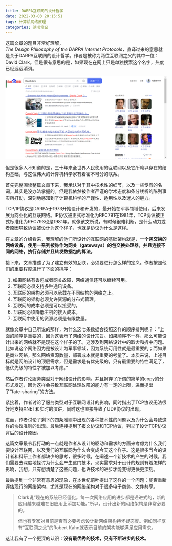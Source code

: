 ```yaml
---
title: DARPA互联网的设计哲学
date: 2022-03-03 20:15:51
tags: 计算机网络原理
categories: 读书笔记
---
```


这篇文章的题目非常好理解，$The \ Design \  Philosophy \ of \ the \ DARPA \ Internet \ Protocols$，直译过来的意思就是关于DARPA互联网的设计哲学。作者是被称为两位互联网之父的其中一位：David Clark。但是很有意思的是，如果现在在网上只是单独搜索这个名字，热度已经远远消弭。

![在百度引擎上搜索David Clark](https://raw.githubusercontent.com/wenqi-wang20/img/main/img/MDpictures20220303203326.png)

但是很多人不知道的是，三十年来全世界人民使用的互联网以及它所赖以存在的结构基础，与这位伟大的计算机科学家有着密不可分的联系。

首先完整阅读整篇文章下来，我承认对于其中技术性的细节，以及一些专有的名词，其实是没办法掌握的。但是我依然被作者严谨的学术态度和条分缕析的陈列事实所打动，深刻地感知到了计算机科学的严谨性、适用性以及迷人的魅力。

TCP/IP协议是DARPA于1973开始设计和开发的，最开始在军事领域使用，后来发展为商业化的互联网络。IP协议被正式标准化为RFC791在1981年，TCP协议被正式标准化为RFC793也是1981年。就像该文所说，有时候很难判断，是什么动力或者原因导致协议被设计为这个样子，也就是协议为什么是这样。

在文章的介绍看来，我理解的他们所设计的互联网的基础架构就是，**一个包交换的网络设备，使用一系列被称作为网关（gateways）的包交换处理器，并且连接不同的网络，执行存储并且转发数据包的算法。**

接下来，文章描述了为了建立有效的互联，必须要进行怎么样的定义。作者按照他们的重要程度进行了下面的排序：

1. 如果网络有丢包或者网关故障，网络通信还可以继续可用。
2. 互联网必须支持多种通讯设备。
3. 互联网的架构必须可以承载在不同结构的网络之上。
4. 互联网的架构必须允许资源的分布式管理。
5. 互联网的成本必须是可以接受的。
6. 互联网必须降低主机的接入成本。
7. 互联网中使用的资源必须是有限数量。

就像文章中自己所说的那样，为什么这七条数据会按照这样的顺序排列呢？：“上面的顺序是重要的，因为这表示了网络的设计宗旨。如果顺序不一样，那么可能设计出来的网络就不是现在这个样子的了。这涉及到网络设计中的取舍和折中问题。比如说这个网络因为是被设计为军事领域，因为系统可用性就是最重要的；而如果是商业网络，那么网络资源数量，部署成本就是重要的考量了。本质来说，上述目标就是网络设计的顶层需求，但是需求是有优先级的，只有最重要的特性满足了，低优先级的特性才被加以考虑。”

然后作者讨论服务类型对于网络设计的影响。并且摒弃了所谓的简单的copy的分布式发送，因为这样会导致互联网处理故障的能力有一定的上限，进而提出了“fate-sharing”的方法。

紧接着，作者讨论了服务类型对于互联网设计的影响，同时指出了TCP协议无法很好地支持XNET和实时的演讲，同时这也直接导致了UDP协议的出现。

进而，作者讨论了剩下的四条准则中出现的各种技术性的问题以及为什么会导致这样的协议准则的出现。最后连接提到了报文协议和TCP协议，列举了设计TCP协议背后的设计原因。

这篇文章最令我打动的一点就是作者从设计的驱动和需求的方面来考虑为什么我们要设计互联网，以及我们的互联网为什么会变成今天这个样子。这是很多当今的设计者和科研工作者都缺少的思考，很多时候，在阐述一个新技术的产生的时候，我们需要去深度地探讨为什么会产生这门技术，现实需求对于设计的规则有着怎样的影响，我想，只有想清楚了这些问题，也许技术的进步才能变得更快更深刻。

最后提到一个非常有意思的现象，在本世纪前叶提出了这样的一个问题：能否重新评估现行的网络架构，尤其是现在的网络架构对于很多电子商务、文件共享。

>Clark说“现在的系统已经僵化。每一次网络应用的进步都是递进式的，新的应用越来越难在旧应用上添加功能。”所以，设计出新的网络架构是非常必要的。
>
>但也有专家对目前是否有必要考虑设计新网络架构持怀疑态度。例如同样享有“互联网之父”的Robert Kahn就表示目前的架构能够满足应用需求。

这让我有了一个更深的认识：**没有最优秀的技术，只有不断进步的技术。**

